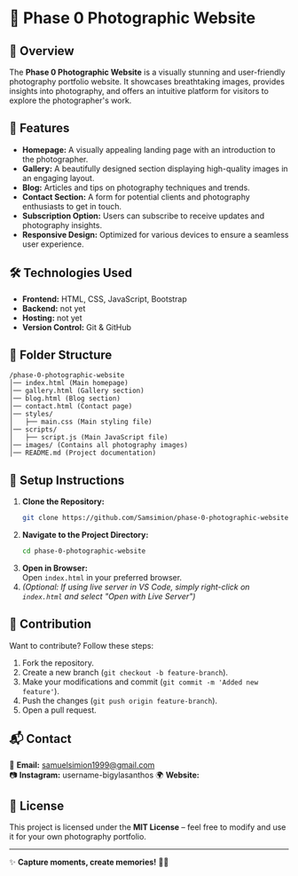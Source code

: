# 📸 Phase 0 Photographic Website

## 🌟 Overview
The **Phase 0 Photographic Website** is a visually stunning and user-friendly photography portfolio website. It showcases breathtaking images, provides insights into photography, and offers an intuitive platform for visitors to explore the photographer's work.

## 🚀 Features
- **Homepage:** A visually appealing landing page with an introduction to the photographer.
- **Gallery:** A beautifully designed section displaying high-quality images in an engaging layout.
- **Blog:** Articles and tips on photography techniques and trends.
- **Contact Section:** A form for potential clients and photography enthusiasts to get in touch.
- **Subscription Option:** Users can subscribe to receive updates and photography insights.
- **Responsive Design:** Optimized for various devices to ensure a seamless user experience.

## 🛠️ Technologies Used
- **Frontend:** HTML, CSS, JavaScript, Bootstrap
- **Backend:** not yet
- **Hosting:** not yet
- **Version Control:** Git & GitHub

## 📂 Folder Structure
```
/phase-0-photographic-website
│── index.html (Main homepage)
│── gallery.html (Gallery section)
│── blog.html (Blog section)
│── contact.html (Contact page)
│── styles/
│   ├── main.css (Main styling file)
│── scripts/
│   ├── script.js (Main JavaScript file)
│── images/ (Contains all photography images)
│── README.md (Project documentation)
```

## 🎨 Setup Instructions
1. **Clone the Repository:**  
   ```bash
   git clone https://github.com/Samsimion/phase-0-photographic-website.git
   ```
2. **Navigate to the Project Directory:**  
   ```bash
   cd phase-0-photographic-website
   ```
3. **Open in Browser:**  
   Open `index.html` in your preferred browser.
4. *(Optional: If using live server in VS Code, simply right-click on `index.html` and select "Open with Live Server")*

## 📢 Contribution
Want to contribute? Follow these steps:
1. Fork the repository.
2. Create a new branch (`git checkout -b feature-branch`).
3. Make your modifications and commit (`git commit -m 'Added new feature'`).
4. Push the changes (`git push origin feature-branch`).
5. Open a pull request.

## 📬 Contact
📧 **Email:** samuelsimion1999@gmail.com  
📷 **Instagram:** username-bigylasanthos
🌍 **Website:** 

## 📜 License
This project is licensed under the **MIT License** – feel free to modify and use it for your own photography portfolio.

---
✨ **Capture moments, create memories!** 🚀📸

